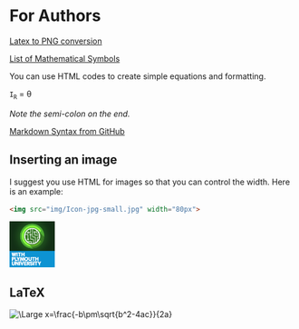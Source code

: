 
# For Authors

[Latex to PNG conversion](http://www.latex2png.com/)

[List of Mathematical Symbols](https://en.wikipedia.org/wiki/List_of_mathematical_symbols)

You can use HTML codes to create simple equations and formatting.

`I`<sub>`R`</sub> = &theta;

_Note the semi-colon on the end._

[Markdown Syntax from GitHub](https://guides.github.com/features/mastering-markdown/)

## Inserting an image
I suggest you use HTML for images so that you can control the width. Here is an example:

```HTML
<img src="img/Icon-jpg-small.jpg" width="80px">
```

<img src="img/Icon-jpg-small.jpg" width="80px">

## LaTeX

<img src="https://latex.codecogs.com/svg.latex?\Large&space;x=\frac{-b\pm\sqrt{b^2-4ac}}{2a}" title="\Large x=\frac{-b\pm\sqrt{b^2-4ac}}{2a}" />